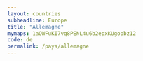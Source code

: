 ```yaml
---
layout: countries
subheadline: Europe
title: "Allemagne"
mymaps: 1aOWFuKI7vq8PENL4u6b2epxKUgopbz12
code: de
permalink: /pays/allemagne
---
```

